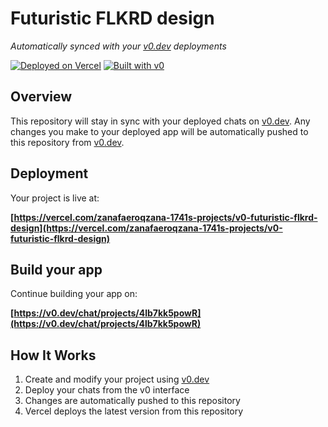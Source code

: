 # Futuristic FLKRD design

*Automatically synced with your [v0.dev](https://v0.dev) deployments*

[![Deployed on Vercel](https://img.shields.io/badge/Deployed%20on-Vercel-black?style=for-the-badge&logo=vercel)](https://vercel.com/zanafaeroqzana-1741s-projects/v0-futuristic-flkrd-design)
[![Built with v0](https://img.shields.io/badge/Built%20with-v0.dev-black?style=for-the-badge)](https://v0.dev/chat/projects/4lb7kk5powR)

## Overview

This repository will stay in sync with your deployed chats on [v0.dev](https://v0.dev).
Any changes you make to your deployed app will be automatically pushed to this repository from [v0.dev](https://v0.dev).

## Deployment

Your project is live at:

**[https://vercel.com/zanafaeroqzana-1741s-projects/v0-futuristic-flkrd-design](https://vercel.com/zanafaeroqzana-1741s-projects/v0-futuristic-flkrd-design)**

## Build your app

Continue building your app on:

**[https://v0.dev/chat/projects/4lb7kk5powR](https://v0.dev/chat/projects/4lb7kk5powR)**

## How It Works

1. Create and modify your project using [v0.dev](https://v0.dev)
2. Deploy your chats from the v0 interface
3. Changes are automatically pushed to this repository
4. Vercel deploys the latest version from this repository